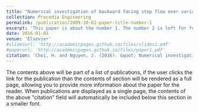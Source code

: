 ```yaml
---
title: "Numerical investigation of backward facing step flow over various step angles"
collection: Procedia Engineering
permalink: /publication/2009-10-01-paper-title-number-1
excerpt: 'This paper is about the number 1. The number 2 is left for future work.'
date: 2016-01-01
venue: 'Elsevier'
#slidesurl: 'http://academicpages.github.io/files/slides1.pdf'
#paperurl: 'http://academicpages.github.io/files/paper1.pdf'
citation: 'Choi, H. and Nguyen, J. (2016). &quot; Numerical investigation of backward facing step flow over various step angles.&quot; <i>Proceedia Engineering1</i>. 151.'
---
```


The contents above will be part of a list of publications, if the user clicks the link for the publication than the contents of section will be rendered as a full page, allowing you to provide more information about the paper for the reader. When publications are displayed as a single page, the contents of the above "citation" field will automatically be included below this section in a smaller font.
